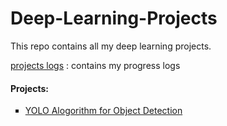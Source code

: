 <h1>Deep-Learning-Projects</h1>
This repo contains all my deep learning projects.

<a href='https://github.com/dabasajay/Deep-Learning-Projects/blob/master/project%20logs.md'>projects logs</a> : contains my progress logs

<h4>Projects:</h4>
<ul type='square'>
  <li><a href='https://github.com/dabasajay/Deep-Learning-Projects/tree/master/YOLO%20Algorithm%20for%20Object%20Detection'>YOLO Alogorithm for Object Detection</a></li>
</ul>
